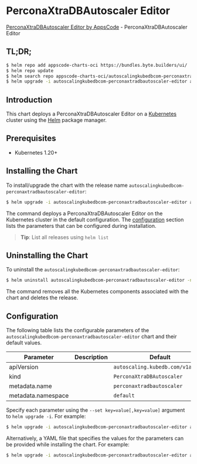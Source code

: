 # PerconaXtraDBAutoscaler Editor

[PerconaXtraDBAutoscaler Editor by AppsCode](https://appscode.com) - PerconaXtraDBAutoscaler Editor

## TL;DR;

```bash
$ helm repo add appscode-charts-oci https://bundles.byte.builders/ui/
$ helm repo update
$ helm search repo appscode-charts-oci/autoscalingkubedbcom-perconaxtradbautoscaler-editor --version=v0.8.0
$ helm upgrade -i autoscalingkubedbcom-perconaxtradbautoscaler-editor appscode-charts-oci/autoscalingkubedbcom-perconaxtradbautoscaler-editor -n default --create-namespace --version=v0.8.0
```

## Introduction

This chart deploys a PerconaXtraDBAutoscaler Editor on a [Kubernetes](http://kubernetes.io) cluster using the [Helm](https://helm.sh) package manager.

## Prerequisites

- Kubernetes 1.20+

## Installing the Chart

To install/upgrade the chart with the release name `autoscalingkubedbcom-perconaxtradbautoscaler-editor`:

```bash
$ helm upgrade -i autoscalingkubedbcom-perconaxtradbautoscaler-editor appscode-charts-oci/autoscalingkubedbcom-perconaxtradbautoscaler-editor -n default --create-namespace --version=v0.8.0
```

The command deploys a PerconaXtraDBAutoscaler Editor on the Kubernetes cluster in the default configuration. The [configuration](#configuration) section lists the parameters that can be configured during installation.

> **Tip**: List all releases using `helm list`

## Uninstalling the Chart

To uninstall the `autoscalingkubedbcom-perconaxtradbautoscaler-editor`:

```bash
$ helm uninstall autoscalingkubedbcom-perconaxtradbautoscaler-editor -n default
```

The command removes all the Kubernetes components associated with the chart and deletes the release.

## Configuration

The following table lists the configurable parameters of the `autoscalingkubedbcom-perconaxtradbautoscaler-editor` chart and their default values.

|     Parameter      | Description |                   Default                    |
|--------------------|-------------|----------------------------------------------|
| apiVersion         |             | <code>autoscaling.kubedb.com/v1alpha1</code> |
| kind               |             | <code>PerconaXtraDBAutoscaler</code>         |
| metadata.name      |             | <code>perconaxtradbautoscaler</code>         |
| metadata.namespace |             | <code>default</code>                         |


Specify each parameter using the `--set key=value[,key=value]` argument to `helm upgrade -i`. For example:

```bash
$ helm upgrade -i autoscalingkubedbcom-perconaxtradbautoscaler-editor appscode-charts-oci/autoscalingkubedbcom-perconaxtradbautoscaler-editor -n default --create-namespace --version=v0.8.0 --set apiVersion=autoscaling.kubedb.com/v1alpha1
```

Alternatively, a YAML file that specifies the values for the parameters can be provided while
installing the chart. For example:

```bash
$ helm upgrade -i autoscalingkubedbcom-perconaxtradbautoscaler-editor appscode-charts-oci/autoscalingkubedbcom-perconaxtradbautoscaler-editor -n default --create-namespace --version=v0.8.0 --values values.yaml
```
